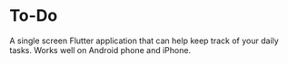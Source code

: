 
# To-Do
A single screen Flutter application that can help keep track of your daily tasks. Works well on Android phone and iPhone.

